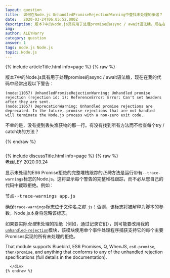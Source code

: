 ```yaml
---
layout: question
title:  如何在Node.js UnhandledPromiseRejectionWarning中查找未处理的承诺？
date:   2020-03-24T06:05:52.000Z
description: 版本7中的Node.js具有用于处理promise的async / await语法糖，现在在我的代码中经常出现以下警告： (node 11057) U...
img: 
author: ALEYHarry
category: question
answer: 1
tags: node.js Node.js
topic: Node.js
---
```

<div class="article-root">
  <div class="article">
    {% include articleTitle.html info=page %}
    {% raw %}
    <div class="article-content"><p><font style="vertical-align: inherit;"><font style="vertical-align: inherit;">版本7中的Node.js具有用于处理promise的async / await语法糖，现在在我的代码中经常出现以下警告： </font></font></p>

<pre><code>(node:11057) UnhandledPromiseRejectionWarning: Unhandled promise <font></font>
rejection (rejection id: 1): ReferenceError: Error: Can't set headers <font></font>
after they are sent.<font></font>
(node:11057) DeprecationWarning: Unhandled promise rejections are <font></font>
deprecated. In the future, promise rejections that are not handled <font></font>
will terminate the Node.js process with a non-zero exit code.<font></font>
</code></pre>

<p><font style="vertical-align: inherit;"><font style="vertical-align: inherit;">不幸的是，没有提到丢失渔获物的那一行。</font><font style="vertical-align: inherit;">有没有找到所有方法而不检查每个try / catch块的方法？</font></font></p></div>
    {% endraw %}
  </div>
  <p style="height: 0;width:0;overflow: hidden;"> 第3341篇《如何在Node.js UnhandledPromiseRejectionWarning中查找未处理的承诺？》来自Winter(https://github.com/aiyld/aiyld.github.io)的站点</p>
  <div class="discuss-wrapper">
    {% include discussTitle.html info=page %}
    {% raw %}
    <div class="discuss-item">
        <div class="discuss-parent">
          <div class="discuss-meta">
            <span class="discuss-user">老丝LEY</span>
            <span class="discuss-time">2020.03.24</span>
          </div>
          <div class="discuss-comment"><p><font style="vertical-align: inherit;"><font style="vertical-align: inherit;">显示未处理的ES6 Promise拒绝的完整堆栈跟踪</font><font style="vertical-align: inherit;">的</font></font><em><font style="vertical-align: inherit;"><font style="vertical-align: inherit;">正确</font></font></em><font style="vertical-align: inherit;"><font style="vertical-align: inherit;">方法是运行带有</font></font><code>--trace-warnings</code><font style="vertical-align: inherit;"><font style="vertical-align: inherit;">标志的</font><font style="vertical-align: inherit;">Node.js。</font><font style="vertical-align: inherit;">这将显示每个警告的完整堆栈跟踪，而不必从您自己的代码中截取拒绝。</font><font style="vertical-align: inherit;">例如：</font></font></p>

<pre><font style="vertical-align: inherit;"><font style="vertical-align: inherit;">节点--trace-warnings app.js
</font></font></pre>

<p><font style="vertical-align: inherit;"><font style="vertical-align: inherit;">确保</font></font><code>trace-warnings</code><font style="vertical-align: inherit;"><font style="vertical-align: inherit;">标志</font><font style="vertical-align: inherit;">位于</font><font style="vertical-align: inherit;">文件</font><font style="vertical-align: inherit;">名</font></font><em><font style="vertical-align: inherit;"><font style="vertical-align: inherit;">之前</font></font></em><font style="vertical-align: inherit;"></font><code>.js</code><font style="vertical-align: inherit;"><font style="vertical-align: inherit;">！</font><font style="vertical-align: inherit;">否则，该标志将被解释为脚本的参数，Node.js本身将忽略该标志。</font></font></p>

<p><font style="vertical-align: inherit;"><font style="vertical-align: inherit;">如果要实际</font></font><em><font style="vertical-align: inherit;"><font style="vertical-align: inherit;">处理</font></font></em><font style="vertical-align: inherit;"><font style="vertical-align: inherit;">未处理的拒绝（例如，通过记录它们），则可能要改用我的</font></font><a href="https://www.npmjs.com/package/unhandled-rejection" rel="noreferrer"><code>unhandled-rejection</code></a><font style="vertical-align: inherit;"><font style="vertical-align: inherit;">模块，该模块</font><font style="vertical-align: inherit;">使用</font><font style="vertical-align: inherit;">单个事件处理程序捕获支持它的每个主要Promises实现的所有未处理的拒绝。</font></font></p>

<p>That module supports Bluebird, ES6 Promises, Q, WhenJS, <code>es6-promise</code>, <code>then/promise</code>, and anything that conforms to any of the unhandled rejection specifications (full details in the documentation).</p></div>
        </div>
        
      </div>
    {% endraw %}
  </div>
<div>

